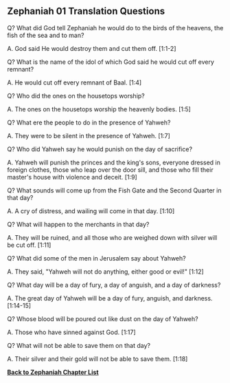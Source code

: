 ## Zephaniah 01 Translation Questions ##

Q? What did God tell Zephaniah he would do to the birds of the heavens, the fish of the sea and to man?

A. God said He would destroy them and cut them off. [1:1-2]

Q? What is the name of the idol of which God said he would cut off every remnant?

A. He would cut off every remnant of Baal. [1:4]

Q? Who did the ones on the housetops worship?

A. The ones on the housetops worship the heavenly bodies. [1:5]

Q? What ere the people to do in the presence of Yahweh?

A. They were to be silent in the presence of Yahweh. [1:7]

Q? Who did Yahweh say he would punish on the day of sacrifice?

A. Yahweh will punish the princes and the king's sons, everyone dressed in foreign clothes, those who leap over the door sill, and those who fill their master's house with violence and deceit. [1:9]

Q? What sounds will come up from the Fish Gate and the Second Quarter in that day?

A. A cry of distress, and wailing will come in that day. [1:10]

Q? What will happen to the merchants in that day?

A. They will be ruined, and all those who are weighed down with silver will be cut off. [1:11]

Q? What did some of the men in Jerusalem say about Yahweh?

A. They said, "Yahweh will not do anything, either good or evil!" [1:12]

Q? What day will be a day of fury, a day of anguish, and a day of darkness?

A. The great day of Yahweh will be a day of fury, anguish, and darkness. [1:14-15]

Q? Whose blood will be poured out like dust on the day of Yahweh?

A. Those who have sinned against God. [1:17]

Q? What will not be able to save them on that day?

A. Their silver and their gold will not be able to save them. [1:18]

__[Back to Zephaniah Chapter List](./)__

